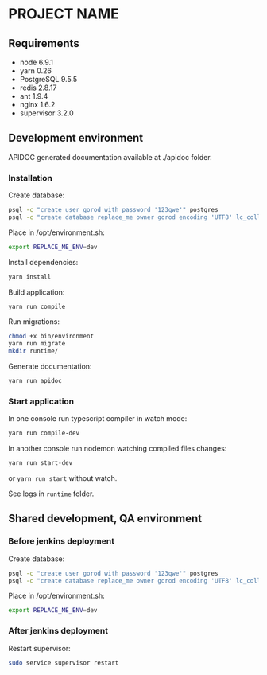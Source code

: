 # PROJECT NAME

## Requirements

* node 6.9.1
* yarn 0.26
* PostgreSQL 9.5.5
* redis 2.8.17
* ant 1.9.4
* nginx 1.6.2
* supervisor 3.2.0

## Development environment

APIDOC generated documentation available at ./apidoc folder.

### Installation

Create database:
```sh
psql -c "create user gorod with password '123qwe'" postgres
psql -c "create database replace_me owner gorod encoding 'UTF8' lc_collate 'ru_RU.UTF-8' LC_CTYPE 'ru_RU.UTF-8' template template0;" postgres
```

Place in /opt/environment.sh:
```sh
export REPLACE_ME_ENV=dev
```

Install dependencies:
```sh
yarn install

```

Build application:
```sh
yarn run compile
```

Run migrations:
```sh
chmod +x bin/environment
yarn run migrate
mkdir runtime/
```

Generate documentation:
```sh
yarn run apidoc
```


### Start application

In one console run typescript compiler in watch mode:
```sh
yarn run compile-dev
```

In another console run nodemon watching compiled files changes:
```sh
yarn run start-dev
```
or `yarn run start` without watch.

See logs in `runtime` folder.


## Shared development, QA environment

### Before jenkins deployment

Create database:
```sh
psql -c "create user gorod with password '123qwe'" postgres
psql -c "create database replace_me owner gorod encoding 'UTF8' lc_collate 'ru_RU.UTF-8' LC_CTYPE 'ru_RU.UTF-8' template template0;" postgres
```

Place in /opt/environment.sh:
```sh
export REPLACE_ME_ENV=dev
```

### After jenkins deployment

Restart supervisor:
```sh
sudo service supervisor restart
```
